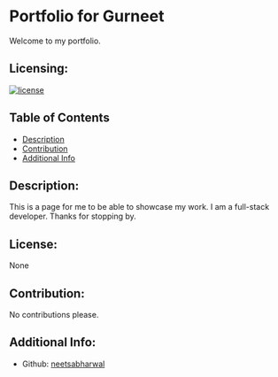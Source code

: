 # Portfolio for Gurneet

Welcome to my portfolio. 

  ## Licensing:
  [![license](https://img.shields.io/badge/license-None-blue)](https://shields.io)

  ## Table of Contents 
  - [Description](#description)
  - [Contribution](#contribution)
  - [Additional Info](#additional-info)

  ## Description:
   This is a page for me to be able to showcase my work. I am a full-stack developer. Thanks for stopping by.

  ## License:
  None

  ## Contribution:
  No contributions please.
  
  ## Additional Info:
  - Github: [neetsabharwal](https://github.com/neetsabharwal)